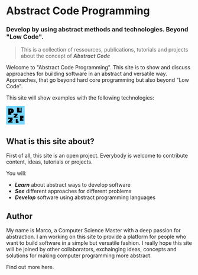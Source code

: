 # Abstract Code Programming

### Develop by using abstract methods and technologies. Beyond "Low Code".

> This is a collection of ressources, publications, tutorials and projects about the concept of ***Abstract Code***

Welcome to "Abstract Code Programming". This site is to show and discuss approaches for building software in an abstract and versatile way. Approaches, that go beyond hard core programming but also beyond "Low Code".

This site will show examples with the following technologies:


![Puzzle](assets/puzzle.png "Puzzle")



## What is this site about?

First of all, this site is an open project. Everybody is welcome to contribute content, ideas, tutorials or projects.

You will:

* ***Learn*** about abstract ways to develop software
* ***See*** different approaches for different problems
* ***Develop*** software using abstract programming languages


## Author

My name is Marco, a Computer Science Master with a deep passion for abstraction. I am working on this site to provide a platform for people who want to build software in a simple but versatile fashion. I really hope this site will be joined by other collaborators, exchainging ideas, concepts and solutions for making computer programming more abstract.

Find out more here.